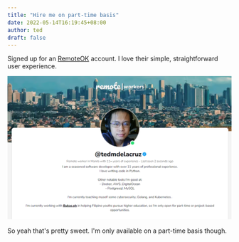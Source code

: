 ```yaml
---
title: "Hire me on part-time basis"
date: 2022-05-14T16:19:45+08:00
author: ted
draft: false 
---
```


Signed up for an [RemoteOK](https://remoteok.com/@tedmdelacruz) account. I love their simple, straightforward user experience.

![RemoteOK Profile](/remoteok.PNG)

So yeah that's pretty sweet. I'm only available on a part-time basis though. 
